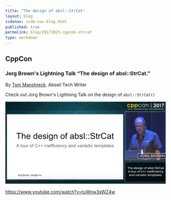 ```yaml
---
title: "The design of absl::StrCat"
layout: blog
sidenav: side-nav-blog.html
published: true
permalink: blog/20171023-cppcon-strcat
type: markdown
---
```


## CppCon
### Jorg Brown's Lightning Talk “The design of absl::StrCat.”

By [Tom Manshreck](mailto:shreck@google.com), Abseil Tech Writer

Check out Jorg Brown's Lightning Talk on the design of `absl::StrCat()`

<a href="https://www.youtube.com/watch?v=tuWnw3sWZ4w" target="_blank">
<img src="/img/cppcon-strcat.png" />
</a>

https://www.youtube.com/watch?v=tuWnw3sWZ4w